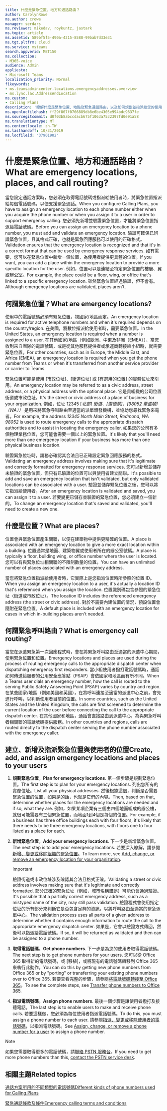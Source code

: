 ```yaml
---
title: 什麼是緊急位置、地方和通話路由？
author: CarolynRowe
ms.author: crowe
manager: serdars
ms.reviewer: mikedav, roykuntz, jastark
ms.topic: article
ms.assetid: 589bf5f5-490a-4215-8588-99bab7d33e31
ms.tgt.pltfrm: cloud
ms.service: msteams
search.appverid: MET150
ms.collection:
- M365-voice
audience: Admin
appliesto:
- Microsoft Teams
localization_priority: Normal
f1keywords:
- ms.teamsadmincenter.locations.emergencyaddresses.overview
- ms.lync.lac.AddressAndLocation
ms.custom:
- Calling Plans
description: '瞭解什麼是緊急位置、地點及緊急通話路由，以及如何規劃並指派給您的使用者。 '
ms.openlocfilehash: ff29f807f0766889db8e6be4305e994bdc9637fe
ms.sourcegitcommit: d0f03b8abccdacb675f1063a7532397fd0e91a58
ms.translationtype: MT
ms.contentlocale: zh-TW
ms.lasthandoff: 10/31/2019
ms.locfileid: "37901902"
---
```

# <a name="what-are-emergency-locations-places-and-call-routing"></a><span data-ttu-id="7a7f4-103">什麼是緊急位置、地方和通話路由？</span><span class="sxs-lookup"><span data-stu-id="7a7f4-103">What are emergency locations, places, and call routing?</span></span>

<span data-ttu-id="7a7f4-104">當您設定通話方案時，您必須在取得電話號碼或指派給使用者時，將緊急位置指派給每個電話號碼，以便支援緊急通話。</span><span class="sxs-lookup"><span data-stu-id="7a7f4-104">When you configure Calling Plans, you have to assign an emergency location to each phone number either when you acquire the phone number or when you assign it to a user in order to support emergency calling.</span></span> <span data-ttu-id="7a7f4-105">您必須先新增並驗證緊急位置，才能將緊急位置指派給電話號碼。</span><span class="sxs-lookup"><span data-stu-id="7a7f4-105">Before you can assign an emergency location to a phone number, you must add and validate an emergency location.</span></span> <span data-ttu-id="7a7f4-106">驗證可確保已辨識緊急位置，且其格式正確，也就是緊急回應服務可以使用的正確格式。</span><span class="sxs-lookup"><span data-stu-id="7a7f4-106">Validation ensures that the emergency location is recognized and that it's in a correct format that can be used by emergency response services.</span></span> <span data-ttu-id="7a7f4-107">如有需要，您可以在緊急位置中新增一個位置，為使用者提供更具體的位置。</span><span class="sxs-lookup"><span data-stu-id="7a7f4-107">If you want, you can add a place within the emergency location to provide a more specific location for the user.</span></span> <span data-ttu-id="7a7f4-108">例如，位置可以是連結至特定緊急位置的樓層、翼或辦公室。</span><span class="sxs-lookup"><span data-stu-id="7a7f4-108">For example, the place could be a floor, wing, or office that's linked to a specific emergency location.</span></span> <span data-ttu-id="7a7f4-109">雖然緊急位置經過驗證，但不會有。</span><span class="sxs-lookup"><span data-stu-id="7a7f4-109">Although emergency locations are validated, places aren't.</span></span>
  
## <a name="what-are-emergency-locations"></a><span data-ttu-id="7a7f4-110">何謂緊急位置？</span><span class="sxs-lookup"><span data-stu-id="7a7f4-110">What are emergency locations?</span></span>

<span data-ttu-id="7a7f4-111">使用中的電話號碼必須有緊急位置，視國家/地區而定。</span><span class="sxs-lookup"><span data-stu-id="7a7f4-111">An emergency location is required for active telephone numbers and when it's required depends on the country/region.</span></span> <span data-ttu-id="7a7f4-112">在美國，將數位指派給使用者時，需要緊急位置。</span><span class="sxs-lookup"><span data-stu-id="7a7f4-112">In the United States, an emergency location is required when a number is assigned to a user.</span></span> <span data-ttu-id="7a7f4-113">在其他國家/地區（例如歐洲、中東及非洲（EMEA）），當您收到來自團隊的電話號碼，或是從其他服務提供者或承運商轉接給小組時，就需要緊急位置。</span><span class="sxs-lookup"><span data-stu-id="7a7f4-113">For other countries, such as in Europe, the Middle East, and Africa (EMEA), an emergency location is required when you get the phone number from Teams or when it's transferred from another service provider or carrier to Teams.</span></span>
  
<span data-ttu-id="7a7f4-114">緊急位置可能是使用 [市政位址]、[街道位址] 或 [有選用的位置] 的實體位址來引用。</span><span class="sxs-lookup"><span data-stu-id="7a7f4-114">An emergency location may be referred to as a civic address, street address, or a physical address with the optional place.</span></span> <span data-ttu-id="7a7f4-115">它是貴組織的公司位置街道或市政位址。</span><span class="sxs-lookup"><span data-stu-id="7a7f4-115">It's the street or civic address of a place of business for your organization.</span></span> <span data-ttu-id="7a7f4-116">例如，位址 12345 [*北部] 街道、[雷德蒙]、[98052 華盛頓] （WA））* 是用來將緊急呼叫路由至適當的派單頒發機構，並協助您尋找緊急來電者。</span><span class="sxs-lookup"><span data-stu-id="7a7f4-116">For example, the address  *12345 North Main Street, Redmond, WA 98052*  is used to route emergency calls to the appropriate dispatch authorities and to assist in locating the emergency caller.</span></span> <span data-ttu-id="7a7f4-117">如果您的公司有多個物理業務位置，您可能會需要一個以上的緊急位置。</span><span class="sxs-lookup"><span data-stu-id="7a7f4-117">It's likely that you'll need more than one emergency location if your business has more than one physical business location.</span></span>
  
<span data-ttu-id="7a7f4-118">驗證緊急位址時，請務必確認其合法且已正確設定緊急回應服務的格式。</span><span class="sxs-lookup"><span data-stu-id="7a7f4-118">Validating an emergency address involves making sure that it's legitimate and correctly formatted for emergency response services.</span></span> <span data-ttu-id="7a7f4-119">您可以新增並儲存未驗證的緊急位置，但只有已驗證的位置可以與使用者建立關聯。</span><span class="sxs-lookup"><span data-stu-id="7a7f4-119">It's possible to add and save an emergency location that isn't validated, but only validated locations can be associated with a user.</span></span> <span data-ttu-id="7a7f4-120">驗證並儲存緊急位置之後，您可以將它指派給使用者。</span><span class="sxs-lookup"><span data-stu-id="7a7f4-120">After an emergency location is validated and saved, you can assign it to a user.</span></span> <span data-ttu-id="7a7f4-121">若要變更已儲存並驗證的緊急位置，您必須建立一個新的。</span><span class="sxs-lookup"><span data-stu-id="7a7f4-121">To change an emergency location that's saved and validated, you'll need to create a new one.</span></span>
  
## <a name="what-are-places"></a><span data-ttu-id="7a7f4-122">什麼是位置？</span><span class="sxs-lookup"><span data-stu-id="7a7f4-122">What are places?</span></span>

<span data-ttu-id="7a7f4-123">位置會與緊急位置產生關聯，以便在建築物中提供更精確的位置。</span><span class="sxs-lookup"><span data-stu-id="7a7f4-123">A place is associated with an emergency location to give a more exact location within a building.</span></span> <span data-ttu-id="7a7f4-124">位置通常是地面、建築物翼或使用者所在的辦公室號碼。</span><span class="sxs-lookup"><span data-stu-id="7a7f4-124">A place is typically a floor, building wing, or office number where the user is located.</span></span> <span data-ttu-id="7a7f4-125">您可以有與緊急位址相關聯的不限制數量的位置。</span><span class="sxs-lookup"><span data-stu-id="7a7f4-125">You can have an unlimited number of places associated with an emergency address.</span></span>
  
<span data-ttu-id="7a7f4-126">當您將緊急位置指派給使用者時，它實際上是您指派位置時所參照的位置 ID。</span><span class="sxs-lookup"><span data-stu-id="7a7f4-126">When you assign an emergency location to a user, it's actually a location ID that's referenced when you assign the location.</span></span> <span data-ttu-id="7a7f4-127">位置識別碼包含參照的緊急位址（街道或市政位址）。</span><span class="sxs-lookup"><span data-stu-id="7a7f4-127">The location ID includes the referenced emergency address (the street or civic address).</span></span> <span data-ttu-id="7a7f4-128">對於不需要內建位置的情況，預設位置會隨附在緊急位置。</span><span class="sxs-lookup"><span data-stu-id="7a7f4-128">A default place is included with an emergency location for cases in which in-building places aren't needed.</span></span>
  
## <a name="what-is-emergency-call-routing"></a><span data-ttu-id="7a7f4-129">何謂緊急呼叫路由？</span><span class="sxs-lookup"><span data-stu-id="7a7f4-129">What is emergency call routing?</span></span>

<span data-ttu-id="7a7f4-130">當您在派遣緊急第一次回應程式時，會在將緊急呼叫路由至適當的派遣中心期間，使用緊急位置和位置。</span><span class="sxs-lookup"><span data-stu-id="7a7f4-130">Emergency locations and places are used during the process of routing emergency calls to the appropriate dispatch center when dispatching emergency first responders.</span></span> <span data-ttu-id="7a7f4-131">當小組使用者撥打電話號碼時，通話如何傳送給服務的公用安全應答點（PSAP）會依國家和地區而有所不同。</span><span class="sxs-lookup"><span data-stu-id="7a7f4-131">When a Teams user dials an emergency number, how the call is routed to the serving Public Safety Answering Point (PSAP) varies by country and region.</span></span> <span data-ttu-id="7a7f4-132">在某些國家/地區（例如美國和英國），在將呼叫連接至適當的派遣中心之前，會先進行呼叫，以判斷使用者目前的位置。</span><span class="sxs-lookup"><span data-stu-id="7a7f4-132">In some countries, such as the United States and the United Kingdom, the calls are first screened to determine the current location of the user before connecting the call to the appropriate dispatch center.</span></span> <span data-ttu-id="7a7f4-133">在其他國家和地區，通話會直接路由到派遣中心，為與緊急呼叫者相關聯的電話號碼提供服務。</span><span class="sxs-lookup"><span data-stu-id="7a7f4-133">In other countries and regions, calls are routed directly to the dispatch center serving the phone number associated with the emergency caller.</span></span>
  
## <a name="create-add-and-assign-emergency-locations-and-places-to-your-users"></a><span data-ttu-id="7a7f4-134">建立、新增及指派緊急位置與使用者的位置</span><span class="sxs-lookup"><span data-stu-id="7a7f4-134">Create, add, and assign emergency locations and places to your users</span></span>

1. <span data-ttu-id="7a7f4-135">**規劃緊急位置**。</span><span class="sxs-lookup"><span data-stu-id="7a7f4-135">**Plan for emergency locations**.</span></span> <span data-ttu-id="7a7f4-136">第一個步驟是規劃緊急位置。</span><span class="sxs-lookup"><span data-stu-id="7a7f4-136">The first step is to plan for your emergency locations.</span></span> <span data-ttu-id="7a7f4-137">列出您所有的實際位址。</span><span class="sxs-lookup"><span data-stu-id="7a7f4-137">List all your physical addresses.</span></span> <span data-ttu-id="7a7f4-138">然後根據這個，判斷是否需要緊急位置的位置，如果是的話，也就是它們的內容。</span><span class="sxs-lookup"><span data-stu-id="7a7f4-138">Then, based on that, determine whether places for the emergency locations are needed and if so, what they are.</span></span> <span data-ttu-id="7a7f4-139">例如，如果某項企業有三個由四個地面組成的辦公樓，就很可能需要有三個緊急位置，而地面1到4個是每個的位置。</span><span class="sxs-lookup"><span data-stu-id="7a7f4-139">For example, if a business has three office buildings each with four floors, it's likely that there needs to be three emergency locations, with floors one to four listed as a place for each.</span></span>
    
2. <span data-ttu-id="7a7f4-140">**新增緊急位置**。</span><span class="sxs-lookup"><span data-stu-id="7a7f4-140">**Add your emergency locations**.</span></span> <span data-ttu-id="7a7f4-141">下一步是新增緊急位置。</span><span class="sxs-lookup"><span data-stu-id="7a7f4-141">The next step is to add your emergency locations.</span></span> <span data-ttu-id="7a7f4-142">若要深入瞭解，請參閱[新增、變更或移除組織的緊急位置](add-change-remove-emergency-location-organization.md)。</span><span class="sxs-lookup"><span data-stu-id="7a7f4-142">To learn more, see [Add, change, or remove an emergency location for your organization](add-change-remove-emergency-location-organization.md).</span></span>
    
    > [!IMPORTANT]
    > <span data-ttu-id="7a7f4-143">驗證街道或市政位址涉及確認其合法且格式正確。</span><span class="sxs-lookup"><span data-stu-id="7a7f4-143">Validating a street or civic address involves making sure that it's legitimate and correctly formatted.</span></span> <span data-ttu-id="7a7f4-144">部分正確的緊急位址（例如，城市名稱錯誤）可能仍會通過驗證。</span><span class="sxs-lookup"><span data-stu-id="7a7f4-144">It's possible that a partially correct emergency address, such as a mistyped name of the city, may still pass validation.</span></span> <span data-ttu-id="7a7f4-145">驗證程式會使用指定位址的所有部分來判斷它是否包含足夠的資訊，以將呼叫路由至適當的緊急派單中心。</span><span class="sxs-lookup"><span data-stu-id="7a7f4-145">The validation process uses all parts of a given address to determine whether it contains enough information to route the call to the appropriate emergency dispatch center.</span></span> <span data-ttu-id="7a7f4-146">如果是，它會以驗證方式傳回，然後可以指派給電話號碼。</span><span class="sxs-lookup"><span data-stu-id="7a7f4-146">If so, it will be returned as validated and then can be assigned to a phone number.</span></span>
  
3. <span data-ttu-id="7a7f4-147">**取得電話號碼**。</span><span class="sxs-lookup"><span data-stu-id="7a7f4-147">**Get phone numbers**.</span></span> <span data-ttu-id="7a7f4-148">下一步是為您的使用者取得電話號碼。</span><span class="sxs-lookup"><span data-stu-id="7a7f4-148">The next step is to get phone numbers for your users.</span></span> <span data-ttu-id="7a7f4-149">您可以從 Office 365 取得新的電話號碼，或 [移植]，或將現有的電話號碼轉移到 Office 365 來執行此動作。</span><span class="sxs-lookup"><span data-stu-id="7a7f4-149">You can do this by getting new phone numbers from Office 365 or by "porting" or transferring your existing phone numbers over to Office 365.</span></span> <span data-ttu-id="7a7f4-150">若要查看完整的步驟，請參閱[將電話號碼轉接至 Office 365](transfer-phone-numbers-to-office-365.md)。</span><span class="sxs-lookup"><span data-stu-id="7a7f4-150">To see the complete steps, see [Transfer phone numbers to Office 365](transfer-phone-numbers-to-office-365.md).</span></span>
    
4. <span data-ttu-id="7a7f4-151">**指派電話號碼**。</span><span class="sxs-lookup"><span data-stu-id="7a7f4-151">**Assign phone numbers**.</span></span> <span data-ttu-id="7a7f4-152">最後一個步驟是讓使用者撥打及接聽電話。</span><span class="sxs-lookup"><span data-stu-id="7a7f4-152">The last step is to enable users to make and receive phone calls.</span></span> <span data-ttu-id="7a7f4-153">若要這樣做，您必須為每位使用者指派電話號碼。</span><span class="sxs-lookup"><span data-stu-id="7a7f4-153">To do this, you must assign a phone number to each user.</span></span> <span data-ttu-id="7a7f4-154">請參閱[指派、變更或移除使用者的電話號碼](/microsoftteams/assign-change-or-remove-a-phone-number-for-a-user)，以指派電話號碼。</span><span class="sxs-lookup"><span data-stu-id="7a7f4-154">See [Assign, change, or remove a phone number for a user](/microsoftteams/assign-change-or-remove-a-phone-number-for-a-user) to assign a phone number.</span></span>

> [!NOTE]
> <span data-ttu-id="7a7f4-155">如果您需要取得更多的電話號碼，請[聯絡 PSTN 服務台](manage-phone-numbers-for-your-organization/contact-pstn-service-desk.md)。</span><span class="sxs-lookup"><span data-stu-id="7a7f4-155">If you need to get more phone numbers than this, [contact the PSTN service desk](manage-phone-numbers-for-your-organization/contact-pstn-service-desk.md).</span></span>

    
## <a name="related-topics"></a><span data-ttu-id="7a7f4-156">相關主題</span><span class="sxs-lookup"><span data-stu-id="7a7f4-156">Related topics</span></span>

[<span data-ttu-id="7a7f4-157">通話方案所用的不同類型的電話號碼</span><span class="sxs-lookup"><span data-stu-id="7a7f4-157">Different kinds of phone numbers used for Calling Plans</span></span>](different-kinds-of-phone-numbers-used-for-calling-plans.md)

[<span data-ttu-id="7a7f4-158">緊急通話條款及條件</span><span class="sxs-lookup"><span data-stu-id="7a7f4-158">Emergency calling terms and conditions</span></span>](emergency-calling-terms-and-conditions.md)